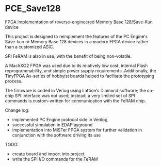 # PCE_Save128
FPGA Implementation of reverse-engineered Memory Base 128/Save-Kun device

This project is designed to reimplement the features of the PC Engine's
Save-kun or Memory Base 128 devices in a modern FPGA device rather than a
customized ASIC.

SPI FeRAM is also in use, with the benefit of being non-volatile.

A MachXO2 FPGA was used due to its relatively low cost, internal Flash
reprogrammability, and simple power supply requirements. Additionally, the
TinyFPGA Ax-series of hobbyist boards helped to facilitate the prototyping
process.

The firmware is coded in Veriog using Lattice's Diamond software; the on-chip
SPI interface was not used; instead, a very limited set of SPI commands is
custom-written for communication with the FeRAM chip.

Change log:
- implemented PC Engine protocol side in Verilog
- successful simulation in EDAPlayground
- implementation into MiSTer FPGA system for further validation in conjunction
with the software driving its use

TODO:
- create board and import into project
- write the SPI I/O commands for the FeRAM

